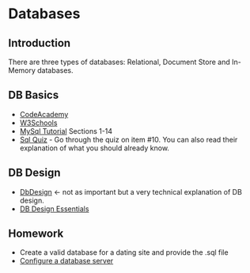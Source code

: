 # Databases
## Introduction

There are three types of databases: Relational, Document Store and In-Memory databases.
## DB Basics
- [CodeAcademy](https://www.codecademy.com/learn/learn-sql)
- [W3Schools](http://www.w3schools.com/sql/default.asp)
- [MySql Tutorial](http://www.mysqltutorial.org/basic-mysql-tutorial.aspx) Sections 1-14
- [Sql Quiz](http://sqlzoo.net/) - Go through the quiz on item #10. You can also read their explanation of what you should already know.

## DB Design
- [DbDesign](http://www.tomjewett.com/dbdesign/dbdesign.php) ← not as important but a very technical explanation of DB design.
- [DB Design Essentials](http://www.datanamic.com/support/lt-dez005-introduction-db-modeling.html)

## Homework
- Create a valid database for a dating site and provide the .sql file
- [Configure a database server](https://support.rackspace.com/how-to/configuring-mysql-server-on-centos/)
